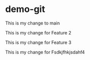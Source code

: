 # demo-git


This is my change to main

This is my change for Feature 2

This is my change for Feature 3

This is my change for Fsdkjfhkjsdahf4
